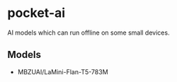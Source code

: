 # pocket-ai
AI models which can run offline on some small devices.

## Models
- MBZUAI/LaMini-Flan-T5-783M